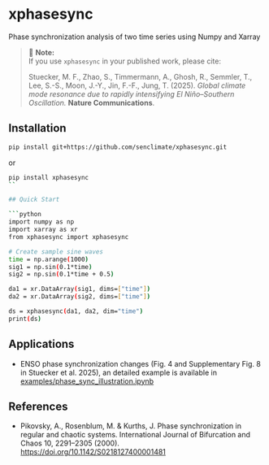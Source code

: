 

# xphasesync

Phase synchronization analysis of two time series using Numpy and Xarray

> 📌 **Note:**  
> If you use `xphasesync` in your published work, please cite:
>
> Stuecker, M. F., Zhao, S., Timmermann, A., Ghosh, R., Semmler, T., Lee, S.-S., Moon, J.-Y., Jin, F.-F., Jung, T. (2025). *Global climate mode resonance due to rapidly intensifying El Niño–Southern Oscillation.*  **Nature Communications**.


## Installation

```bash
pip install git+https://github.com/senclimate/xphasesync.git
```

or

```bash
pip install xphasesync
``

## Quick Start

```python
import numpy as np
import xarray as xr
from xphasesync import xphasesync

# Create sample sine waves
time = np.arange(1000)
sig1 = np.sin(0.1*time)
sig2 = np.sin(0.1*time + 0.5)

da1 = xr.DataArray(sig1, dims=["time"])
da2 = xr.DataArray(sig2, dims=["time"])

ds = xphasesync(da1, da2, dim="time")
print(ds)
```

## Applications
- ENSO phase synchronization changes (Fig. 4 and Supplementary Fig. 8 in Stuecker et al. 2025), an detailed example is available in [examples/phase_sync_illustration.ipynb](examples/phase_sync_illustration.ipynb)


## References
- Pikovsky, A., Rosenblum, M. & Kurths, J. Phase synchronization in regular and chaotic systems. International Journal of Bifurcation and Chaos 10, 2291–2305 (2000). https://doi.org/10.1142/S0218127400001481

